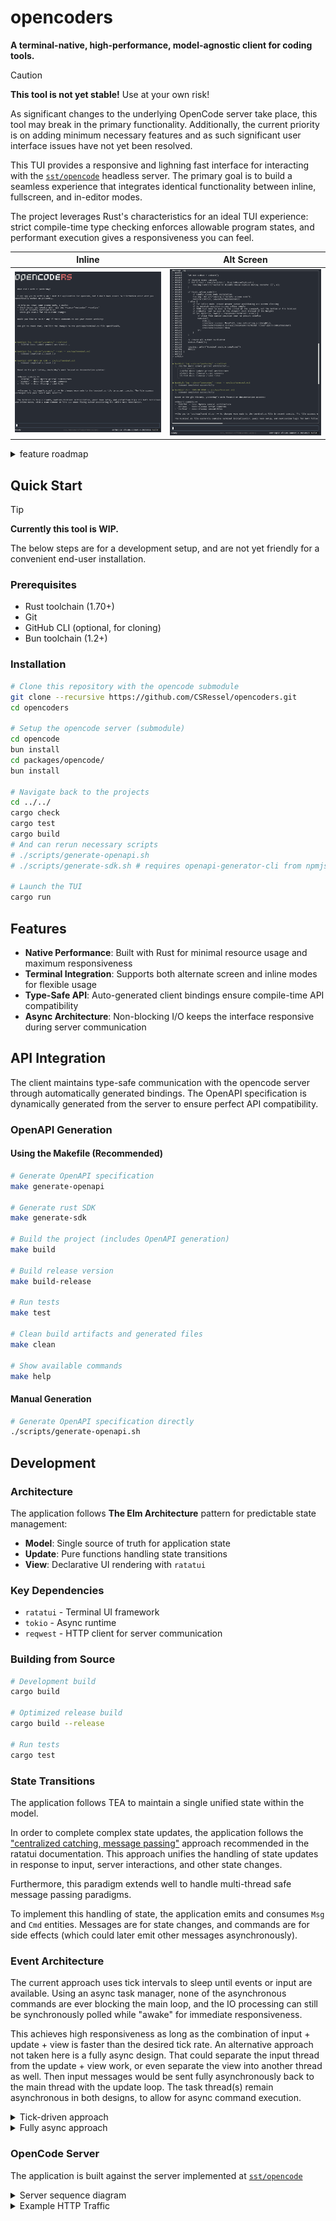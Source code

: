 # opencoders

**A terminal-native, high-performance, model-agnostic client for coding tools.**

> [!CAUTION]
> **This tool is not yet stable!** Use at your own risk!
>
> As significant changes to the underlying OpenCode server take place, this
> tool may break in the primary functionality.
> Additionally, the current priority is on adding minimum necessary features
> and as such significant user interface issues have not yet been resolved.

This TUI provides a responsive and lighning fast interface for interacting with the [`sst/opencode`](https://github.com/sst/opencode) headless server.
The primary goal is to build a seamless experience that integrates identical functionality between inline, fullscreen, and in-editor modes.

The project leverages Rust's characteristics for an ideal TUI experience:
strict compile-time type checking enforces allowable program states,
and performant execution gives a responsiveness you can feel.

<div align="center">

| Inline | Alt Screen |
|--------|------------|
| ![Inline Mode](assets/example-screenshot1-inline.png) | ![Alt Screen Mode](assets/example-screenshot2-altscreen.png) |

</div>

<details>
<summary>feature roadmap</summary>

> [!NOTE]
> To be removed, after first release! Once GitHub builds are up, with release CI/CD, an installer script, and the "minimum releasable" functionality below.

**Minimum Usable**:
- REPL loop
- basic printing
    1. ~~files~~
    1. ~~checklist~~
    1. ~~shell commands~~
    1. ~~other tools?~~
- [x] ~~fix the scroll flickering~~
- [x] ~~fix how the session list opens in text entry mode~~
- [x] `54e4ea6` ~~get one single patch (like `2545ad267044`) that fixes tagging~~
- [x] ~~fix error handling and recovery, tracing, logging, and add color eyre and remove anyhow/thiserror~~
- [x] ~~add owo colors for stdout messages~~
- [x] ~~status bar working only when busy~~
- [x] ~~fix live message loading~~
- [x] ~~dynamic text input box (text wrapping, vertical resizing, shortcut navigation)~~
- [x] ~~unify "new session" and "welcome" pages to one state~~
- [x] ~~basic input dropdown for files~~

**Minimum Releasable**
- [x] ~~fix inline mode walking down the page~~
- [ ] cleanup message/part/tool styling and colorization
- [x] ~~support multi-line textarea (shift+enter newlines, expanding height, scroll overflow)~~
- [ ] more input dropdowns (need slash commands: help, new, sessions, compact)
- [ ] better status bar styling (fix mode state for /agent, better colors, proper tokens/context, row items overflow to stacked)
- [ ] cleanup all of the scrollbars (selectors, message log, other?)
- [ ] basic env for non-interactive TTY execution with synthetic input for "golden tests" and for perf testing
- [ ] setup some basic perf tests with either divan or criterion
- [ ] prettify README, cleanup distribution steps, improve opencode dependency
- [ ] cleanup CI, add precommit, and use Actions for build/release/etc

**First Release:**
- prettier printing
    1. diff pager
    1. markdown highlighting
    1. ~~checklist shape~~
    1. shell highlighting
    1. prettier tool call boxes
    1. thinking tokens
    1. file tree
    1. UI token usage in status
- config handling (flags and rc)
    1. inline vs alt screen
    1. model selection
    1. support for server specified storage
- CI/CD
    1. full unit test suite
    1. e2e test with local model
    1. error handling and recovery
    1. cargo deployment via git repo
- other features
    1. ~~multi-session~~
    1. cmd permissions
    1. theming
    1. UI model select
    1. UI slash commands
    1. ~~UI modal toggle (PLAN vs. BUILD vs. DEBUG)~~

</details>

## Quick Start

> [!TIP]
> **Currently this tool is WIP.**
>
> The below steps are for a development setup, and are not yet friendly for a
> convenient end-user installation.

### Prerequisites
- Rust toolchain (1.70+)
- Git
- GitHub CLI (optional, for cloning)
- Bun toolchain (1.2+)

### Installation

```bash
# Clone this repository with the opencode submodule
git clone --recursive https://github.com/CSRessel/opencoders.git
cd opencoders

# Setup the opencode server (submodule)
cd opencode
bun install
cd packages/opencode/
bun install

# Navigate back to the projects
cd ../../
cargo check
cargo test
cargo build
# And can rerun necessary scripts
# ./scripts/generate-openapi.sh
# ./scripts/generate-sdk.sh # requires openapi-generator-cli from npmjs

# Launch the TUI
cargo run
```

<!--
TODO once packaged correctly
(deps on opencode executable on system)

### Alternative Installation
```bash
# Install directly from source
cargo install --git https://github.com/CSRessel/opencoders
opencoders
```
-->

## Features

- **Native Performance**: Built with Rust for minimal resource usage and maximum responsiveness
- **Terminal Integration**: Supports both alternate screen and inline modes for flexible usage
- **Type-Safe API**: Auto-generated client bindings ensure compile-time API compatibility
- **Async Architecture**: Non-blocking I/O keeps the interface responsive during server communication

## API Integration

The client maintains type-safe communication with the opencode server through automatically generated bindings.
The OpenAPI specification is dynamically generated from the server to ensure perfect API compatibility.

### OpenAPI Generation

#### Using the Makefile (Recommended)

```bash
# Generate OpenAPI specification
make generate-openapi

# Generate rust SDK
make generate-sdk

# Build the project (includes OpenAPI generation)
make build

# Build release version
make build-release

# Run tests
make test

# Clean build artifacts and generated files
make clean

# Show available commands
make help
```

#### Manual Generation

```bash
# Generate OpenAPI specification directly
./scripts/generate-openapi.sh
```

## Development

### Architecture

The application follows **The Elm Architecture** pattern for predictable state management:
- **Model**: Single source of truth for application state
- **Update**: Pure functions handling state transitions
- **View**: Declarative UI rendering with `ratatui`

### Key Dependencies

- `ratatui` - Terminal UI framework
- `tokio` - Async runtime
- `reqwest` - HTTP client for server communication

### Building from Source

```bash
# Development build
cargo build

# Optimized release build
cargo build --release

# Run tests
cargo test
```

### State Transitions

The application follows TEA to maintain a single unified state within the model.

In order to complete complex state updates, the application follows the
["centralized catching, message passing"](https://ratatui.rs/concepts/event-handling/#centralized-catching-message-passing)
approach recommended in the ratatui documentation. This approach unifies the
handling of state updates in response to input, server interactions, and other
state changes.

Furthermore, this paradigm extends well to handle multi-thread safe message
passing paradigms.

To implement this handling of state, the application emits and consumes `Msg`
and `Cmd` entities. Messages are for state changes, and commands are for side
effects (which could later emit other messages asynchronously).

### Event Architecture

The current approach uses tick intervals to sleep until events or input are
available. Using an async task manager, none of the asynchronous commands are
ever blocking the main loop, and the IO processing can still be synchronously
polled while "awake" for immediate responsiveness.

This achieves high responsiveness as long as the combination of input + update +
view is faster than the desired tick rate. An alternative approach not taken
here is a fully async design. That could separate the input thread from the
update + view work, or even separate the view into another thread as well. Then
input messages would be sent fully asynchronously back to the main thread with
the update loop. The task thread(s) remain asynchronous in both designs, to
allow for async command execution.

<details>
<summary>Tick-driven approach</summary>

**1. Eliminated Busy-Wait Loop**

- Before: tokio::task::yield_now().await in a tight loop
- After: Event-driven loop that only wakes up when:
  - Async tasks complete
  - User input events occur
  - Periodic tick timer fires (60 FPS for cleanup/rendering)

**2. Render-Only-When-Needed**

- Before: Rendered on every loop iteration
- After: Added needs_render flag that only triggers renders when:
  - Model state changes from messages
  - Async operations complete
  - First render on startup

**3. Optimized Event Processing**

- Before: Sequential polling with timeouts
- After: Immediate processing of all available events, then wait
  - Process async task completions (non-blocking)
  - Process input events (non-blocking)
  - Only wait when no events are pending

**4. Smart Loop Control**

- When events are available: Process immediately and continue
- When no events: Wait for tick timer using tokio::select!
- Periodic cleanup and rendering at 60 FPS max

**Performance Benefits:**

The implementation balances responsiveness with efficiency. It responds instantly to events,
while also using minimal CPU when idle.
</details>

<details>
<summary>Fully async approach</summary>

This could be further extended to use a fully asynchronous approach, where the
main thread follows the the `select!` behavior and sleeps until events arrive.

This approach is not the current direction, because the channel communication
for all input handling is difficult to implement and maintain.

**1. Requirements Satisfied**

The fully asynchronous `select!` model is designed for the following critical performance and responsiveness
requirements:

- Zero CPU Usage When Idle: It eliminates the "busy-wait" loop, allowing the application to consume virtually no CPU
resources while waiting for user input or background task completions.
- Immediate UI Updates from Background Tasks: The UI will update the instant an asynchronous task (e.g., a network
request) completes, without waiting for the user to provide any input. This ensures the application feels highly
responsive and always reflects the true current state.
- Efficient Rendering: The view will be re-rendered only when the application's state actually changes in response
to an event. This prevents wasteful rendering cycles and reduces terminal output, contributing to a smoother
experience.

**2. General Implementation Outline**

The refactoring of the `run_async` function could proceed in four main steps:

1. Introduce a Channel for Async Tasks: The `AsyncTaskManager` will be modified to use a `tokio::sync::mpsc` channel.
Instead of being polled, it will now push Msg results from completed tasks directly into this channel.
2. Isolate Blocking Input Events: The synchronous poll_subscriptions function, which blocks while waiting for user
input, will be moved into its own dedicated thread using `tokio::task::spawn_blocking`. This task will use a second
mpsc channel to send user input events back to the main loop.
3. Rebuild the Main Loop with `tokio::select!`: The core loop in run_async will be replaced. The new loop will use a
`tokio::select!` macro to await messages from both the async task channel and the user input channel simultaneously.
The loop will only proceed when a message is received from either source.
4. Trigger Rendering on State Change: The `render_view()` function will be called from within the `select!` block,
immediately after a Msg has been received and processed by the update function. This guarantees that a render is
performed if and only if the model's state has changed.

</details>

### OpenCode Server

The application is built against the server implemented at [`sst/opencode`](https://github.com/sst/opencode)

<details>
<summary>Server sequence diagram</summary>

At the time of writing, the general flow with this server implementation is as follows:

**Session Management:**
- `GET /session` - List all sessions
- `POST /session` - Create new session
- `DELETE /session/{id}` - Delete session
- `POST /session/{id}/message` - Send user message
- `GET /session/{id}/message` - Get message history
- `POST /session/{id}/abort` - Abort session
- `POST /session/{id}/init` - Initialize session with AGENTS.md analysis

**Real-time Communication:**
- `GET /event` - Server-Sent Events stream for live updates (continuous)

**File Operations:**
- `GET /file?path={path}` - Read file content
- `GET /file/status` - Get file change status

**Configuration:**
- `GET /config` - Get app configuration
- `GET /config/providers` - Get available AI providers

```mermaid
sequenceDiagram
    participant TUI as TUI Client
    participant Server as OpenCode Server
    participant AI as AI Provider

    Note over TUI,AI: Session Initialization
    TUI->>Server: POST /session
    Server-->>TUI: session created
    TUI->>Server: POST /session/{id}/init
    Server->>AI: analyze codebase
    AI-->>Server: AGENTS.md analysis
    Server-->>TUI: initialization complete

    Note over TUI,AI: Real-time Event Stream
    TUI->>Server: GET /event (SSE)
    Server-->>TUI: continuous event stream

    Note over TUI,AI: Message Exchange Loop
    TUI->>Server: POST /session/{id}/message
    Server->>AI: process message
    AI-->>Server: response with tool calls
    Server-->>TUI: message.updated events
    Server->>Server: execute tools (file ops, etc.)
    Server-->>TUI: message.part.updated events
    AI-->>Server: final response
    Server-->>TUI: message completed

    Note over TUI,AI: File Operations
    TUI->>Server: GET /file?path={path}
    Server-->>TUI: file content
    TUI->>Server: GET /file/status
    Server-->>TUI: file changes
```

</details>

<details>
<summary>Example HTTP Traffic</summary>

Capture example HTTP traffic like:

```
# Capture port 8080 traffic in the background
sudo tcpdump -i lo -s 0 -A -U -# -w capture-edits.pcap 'port 8080' &

# Then make some edits
opencode --port 8080

# Then view the traffic in various ways
sudo pkill tcpdump
tcpdump -i lo -s 0 -A -U -# -r capture-edits.pcap
tcpdump -r ../../capture-edits.pcap -A | grep -o -e '(POST|GET) /[^ ]*' | sort | uniq -c | sort -nr
```

With output like:

```
reading from file capture-edits.pcap, link-type EN10MB (Ethernet), snapshot length 262144
   2818 POST /log
     63 GET /event`)\n
     15 POST /session`
     15 POST /session/{id}/message`
     15 POST /session/{id}/init`
     15 POST /session/{id}/abort`
     15 GET /session`
     15 GET /session/{id}/message`
     15 GET /file?path={path}`
     15 GET /file/status`
     15 GET /event`
     15 GET /event
     15 GET /config`
     15 GET /config/providers`
     13 POST /session\n
     13 POST /session/{id}/message\n
     13 POST /session/{id}/init\n
     13 GET /file?path={path}\n
     13 GET /file/status\n
      2 POST /session\n00055|
      2 POST /session/{id}/message\n00067|
      2 POST /session/{id}/init\n00057|
      2 POST /session/ses_7cb083d9affexkZALb1l7Cn6JC/message
      2 GET /file?path={path}\n00077|
      2 GET /file/status\n00079|
      2 GET /event`)","time":{"start":1753235334533}}}}
```

</details>

